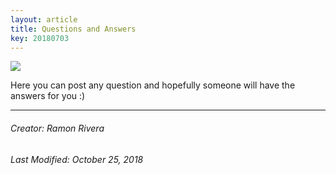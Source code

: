 ```yaml
---
layout: article
title: Questions and Answers
key: 20180703
---
```


![](https://i.imgur.com/KMVYY8O.png)    

Here you can post any question and hopefully someone will have the answers for you :)  

  
---
###### Creator: Ramon Rivera  
###### Last Modified: October 25, 2018  
